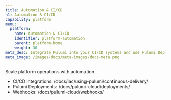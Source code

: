 ```yaml
---
title: Automation & CI/CD
h1: Automation & CI/CD
capability: platform
menu:
  platform:
    name: Automation & CI/CD
    identifier: platform-automation
    parent: platform-home
    weight: 30
meta_desc: Integrate Pulumi into your CI/CD systems and use Pulumi Deployments for managed infrastructure automation.
meta_image: /images/docs/meta-images/docs-meta.png
---
```


Scale platform operations with automation.

- CI/CD integrations: /docs/iac/using-pulumi/continuous-delivery/
- Pulumi Deployments: /docs/pulumi-cloud/deployments/
- Webhooks: /docs/pulumi-cloud/webhooks/

